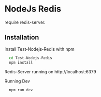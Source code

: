 
# NodeJs Redis

require redis-server.



## Installation

Install Test-Nodejs-Redis with npm

```bash
  cd Test-Nodejs-Redis
  npm install
```
Redis-Server running on http://localhost:6379

Running Dev
```bash
  npm run dev
```
